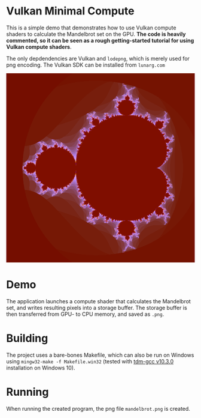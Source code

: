 # Vulkan Minimal Compute

This is a simple demo that demonstrates how to use Vulkan compute shaders to calculate the Mandelbrot set on the GPU. **The code is heavily commented, so it can be seen as a rough getting-started tutorial for using Vulkan compute shaders**.

The only depdendencies are Vulkan and `lodepng`, which is merely used for png encoding. The Vulkan SDK can be installed from `lunarg.com`

![](imageForReadme.png)

# Demo

The application launches a compute shader that calculates the Mandelbrot set, and writes resulting pixels into a storage buffer.
The storage buffer is then transferred from GPU- to CPU memory, and saved as `.png`.

# Building

The project uses a bare-bones Makefile, which can also be run on Windows using `mingw32-make -f Makefile.win32` (tested with [tdm-gcc v10.3.0](https://jmeubank.github.io/tdm-gcc/) installation on Windows 10). 

# Running

When running the created program, the png file `mandelbrot.png` is created. 
